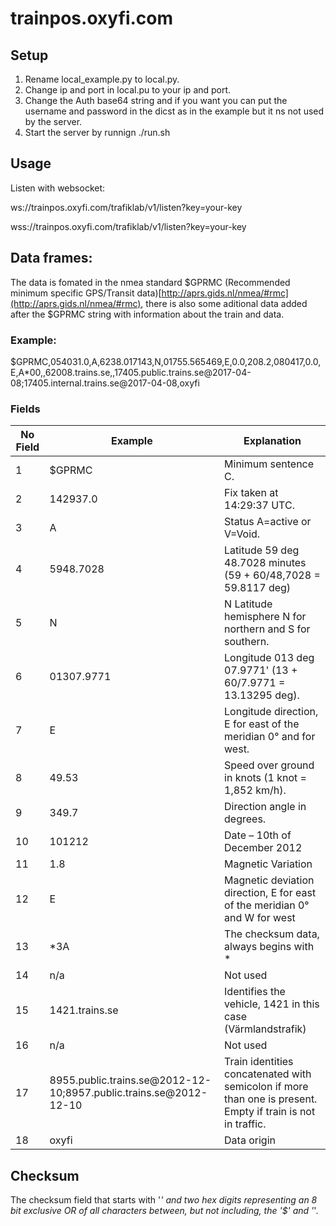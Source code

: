 # trainpos.oxyfi.com

## Setup
1. Rename local_example.py to local.py.
2. Change ip and port in local.pu to your ip and port.
3. Change the Auth base64 string and if you want you can put the username and password in the dicst as in the 
   example but it ns not used by the server.
4. Start the server by runnign ./run.sh

## Usage
Listen with websocket:

ws://trainpos.oxyfi.com/trafiklab/v1/listen?key=your-key

wss://trainpos.oxyfi.com/trafiklab/v1/listen?key=your-key

## Data frames:
The data is fomated in the nmea standard $GPRMC (Recommended minimum specific GPS/Transit data)[http://aprs.gids.nl/nmea/#rmc](http://aprs.gids.nl/nmea/#rmc), there is also some aditional data added after the $GPRMC string with information about the train and data.

### Example:
$GPRMC,054031.0,A,6238.017143,N,01755.565469,E,0.0,208.2,080417,0.0,E,A*00,,62008.trains.se,,17405.public.trains.se@2017-04-08;17405.internal.trains.se@2017-04-08,oxyfi

### Fields 

|No Field|Example|Explanation|
|------|---|---|
| 1  |$GPRMC|Minimum sentence	C.| 
| 2  |142937.0|Fix taken at 14:29:37 UTC.|   
| 3  |A|Status A=active or V=Void.|   
| 4  |5948.7028|Latitude 59 deg 48.7028 minutes (59 + 60/48,7028 = 59.8117 deg)|   
| 5  |N|N Latitude hemisphere	N for northern and S for southern.|   
| 6  |01307.9771|Longitude 013 deg 07.9771' (13 + 60/7.9771 = 13.13295 deg).|  
| 7  |E|Longitude direction, E for east of the meridian 0° and for west.|   
| 8  |49.53| Speed over ground in	 knots (1 knot =  1,852 km/h).|   
| 9  |349.7|Direction angle in degrees.|   
| 10 |101212|Date – 10th of December 2012|   
| 11 |1.8|Magnetic Variation|   
| 12 |E| Magnetic deviation direction, E for east of the meridian 0° and W for west|   
| 13 |*3A| The checksum data, always begins with *|   
| 14 |n/a|Not used|   
| 15 |1421.trains.se|Identifies the vehicle, 1421 in this case (Värmlandstrafik)|   
| 16 |n/a|Not used|   
| 17 |8955.public.trains.se@2012-12-10;8957.public.trains.se@2012-12-10|Train identities concatenated with semicolon if more than one is present. Empty if train is not in traffic.|   
| 18 |oxyfi|Data origin| 

## Checksum
The checksum field that starts with '*' and two hex digits representing an 8 bit exclusive OR of all characters between, but not including, the '$' and '*'.


